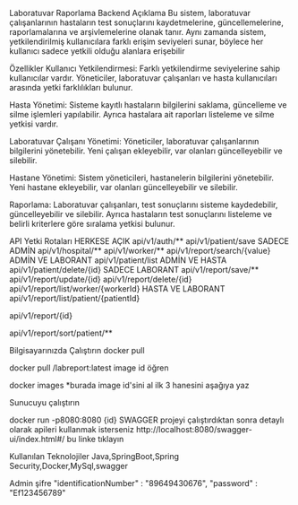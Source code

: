 Laboratuvar Raporlama Backend
Açıklama
Bu sistem, laboratuvar çalışanlarının hastaların test sonuçlarını kaydetmelerine, güncellemelerine, raporlamalarına ve arşivlemelerine olanak tanır. Aynı zamanda sistem, yetkilendirilmiş kullanıcılara farklı erişim seviyeleri sunar, böylece her kullanıcı sadece yetkili olduğu alanlara erişebilir

Özellikler
Kullanıcı Yetkilendirmesi: Farklı yetkilendirme seviyelerine sahip kullanıcılar vardır. Yöneticiler, laboratuvar çalışanları ve hasta kullanıcıları arasında yetki farklılıkları bulunur.

Hasta Yönetimi: Sisteme kayıtlı hastaların bilgilerini saklama, güncelleme ve silme işlemleri yapılabilir. Ayrıca hastalara ait raporları listeleme ve silme yetkisi vardır.

Laboratuvar Çalışanı Yönetimi: Yöneticiler, laboratuvar çalışanlarının bilgilerini yönetebilir. Yeni çalışan ekleyebilir, var olanları güncelleyebilir ve silebilir.

Hastane Yönetimi: Sistem yöneticileri, hastanelerin bilgilerini yönetebilir. Yeni hastane ekleyebilir, var olanları güncelleyebilir ve silebilir.

Raporlama: Laboratuvar çalışanları, test sonuçlarını sisteme kaydedebilir, güncelleyebilir ve silebilir. Ayrıca hastaların test sonuçlarını listeleme ve belirli kriterlere göre sıralama yetkisi bulunur.

API Yetki Rotaları
HERKESE AÇIK
api/v1/auth/**
api/v1/patient/save
SADECE ADMİN
api/v1/hospital/**
api/v1/worker/**
api/v1/report/search/{value}
ADMİN VE LABORANT
api/v1/patient/list
ADMİN VE HASTA
api/v1/patient/delete/{id}
SADECE LABORANT
api/v1/report/save/**
api/v1/report/update/{id}
api/v1/report/delete/{id}
api/v1/report/list/worker/{workerId}
HASTA VE LABORANT
api/v1/report/list/patient/{patientId}

api/v1/report/{id}

api/v1/report/sort/patient/**

Bilgisayarınızda Çalıştırın
docker pull

  docker pull /labreport:latest
image id öğren

  docker images
*burada image id'sini al ilk 3 hanesini aşağıya yaz

Sunucuyu çalıştırın

  docker run -p8080:8080 {id}
SWAGGER
projeyi çalıştırdıktan sonra detaylı olarak apileri kullanmak isterseniz http://localhost:8080/swagger-ui/index.html#/ bu linke tıklayın

Kullanılan Teknolojiler
Java,SpringBoot,Spring Security,Docker,MySql,swagger

Admin şifre
"identificationNumber" : "89649430676",
"password" : "Ef123456789"
